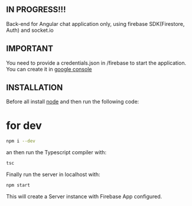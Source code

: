 ## IN PROGRESS!!!
Back-end for Angular chat application only, using firebase SDK(Firestore, Auth) and socket.io

## IMPORTANT
You need to provide a credentials.json in /firebase to start the application. You can create it in [google console](https://console.firebase.google.com/u/0/)
## INSTALLATION
Before all install [node](https://nodejs.org/es/download/) and then run the following code:
# for dev
```bash
npm i --dev
```

an then run the Typescript compiler with:
```bash
tsc
```

Finally run the server in localhost with:
```bash
npm start
```
This will create a Server instance with Firebase App configured.